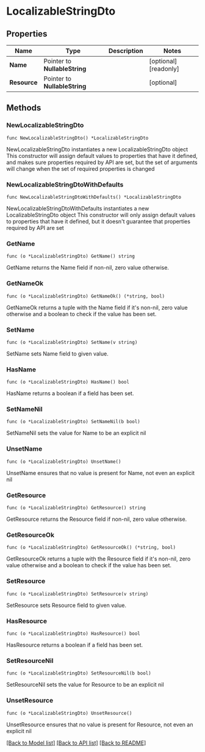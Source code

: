 # LocalizableStringDto

## Properties

Name | Type | Description | Notes
------------ | ------------- | ------------- | -------------
**Name** | Pointer to **NullableString** |  | [optional] [readonly] 
**Resource** | Pointer to **NullableString** |  | [optional] 

## Methods

### NewLocalizableStringDto

`func NewLocalizableStringDto() *LocalizableStringDto`

NewLocalizableStringDto instantiates a new LocalizableStringDto object
This constructor will assign default values to properties that have it defined,
and makes sure properties required by API are set, but the set of arguments
will change when the set of required properties is changed

### NewLocalizableStringDtoWithDefaults

`func NewLocalizableStringDtoWithDefaults() *LocalizableStringDto`

NewLocalizableStringDtoWithDefaults instantiates a new LocalizableStringDto object
This constructor will only assign default values to properties that have it defined,
but it doesn't guarantee that properties required by API are set

### GetName

`func (o *LocalizableStringDto) GetName() string`

GetName returns the Name field if non-nil, zero value otherwise.

### GetNameOk

`func (o *LocalizableStringDto) GetNameOk() (*string, bool)`

GetNameOk returns a tuple with the Name field if it's non-nil, zero value otherwise
and a boolean to check if the value has been set.

### SetName

`func (o *LocalizableStringDto) SetName(v string)`

SetName sets Name field to given value.

### HasName

`func (o *LocalizableStringDto) HasName() bool`

HasName returns a boolean if a field has been set.

### SetNameNil

`func (o *LocalizableStringDto) SetNameNil(b bool)`

 SetNameNil sets the value for Name to be an explicit nil

### UnsetName
`func (o *LocalizableStringDto) UnsetName()`

UnsetName ensures that no value is present for Name, not even an explicit nil
### GetResource

`func (o *LocalizableStringDto) GetResource() string`

GetResource returns the Resource field if non-nil, zero value otherwise.

### GetResourceOk

`func (o *LocalizableStringDto) GetResourceOk() (*string, bool)`

GetResourceOk returns a tuple with the Resource field if it's non-nil, zero value otherwise
and a boolean to check if the value has been set.

### SetResource

`func (o *LocalizableStringDto) SetResource(v string)`

SetResource sets Resource field to given value.

### HasResource

`func (o *LocalizableStringDto) HasResource() bool`

HasResource returns a boolean if a field has been set.

### SetResourceNil

`func (o *LocalizableStringDto) SetResourceNil(b bool)`

 SetResourceNil sets the value for Resource to be an explicit nil

### UnsetResource
`func (o *LocalizableStringDto) UnsetResource()`

UnsetResource ensures that no value is present for Resource, not even an explicit nil

[[Back to Model list]](../README.md#documentation-for-models) [[Back to API list]](../README.md#documentation-for-api-endpoints) [[Back to README]](../README.md)


